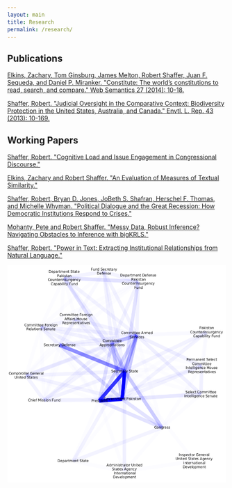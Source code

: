 ```yaml
---
layout: main
title: Research
permalink: /research/
---
```


<h2>Publications</h2>
<a href="/_includes/constitute_semantics.pdf" target="_blank">Elkins, Zachary, Tom Ginsburg, James Melton, Robert Shaffer, Juan F. Sequeda, and Daniel P. Miranker. "Constitute: The world’s constitutions to read, search, and compare." Web Semantics 27 (2014): 10-18.</a>

<a href="/_includes/biodiversity_oversight.pdf" target="_blank">Shaffer, Robert. "Judicial Oversight in the Comparative Context: Biodiversity Protection in the United States, Australia, and Canada." Envtl. L. Rep. 43 (2013): 10-169.</a>


<h2>Working Papers</h2>
<a href="/_includes/cognitive-load-issue.pdf" target="_blank">Shaffer, Robert. "Cognitive Load and Issue Engagement in Congressional Discourse."</a>

<a href="/_includes/evaluation-measures-textual.pdf" target="_blank">Elkins, Zachary and Robert Shaffer. "An Evaluation of Measures of Textual Similarity."</a>

<a href="/_includes/attention-diversity-congress.pdf" target="_blank">Shaffer, Robert, Bryan D. Jones, JoBeth S. Shafran, Herschel F. Thomas, and Michelle Whyman. "Political Dialogue and the Great Recession: How Democratic Institutions Respond to Crises."</a>

<a href="/_includes/mohanty_shaffer_bigkrls_paper.pdf" target="_blank">Mohanty, Pete and Robert Shaffer. "Messy Data, Robust Inference? Navigating Obstacles to Inference with bigKRLS."</a>

<a href="/_includes/power-text-extracting.pdf" target="_blank">Shaffer, Robert. "Power in Text: Extracting Institutional Relationships from Natural Language."</a>

<div style="text-align:center">
<img src="/_includes/graph.png" alt="Enhanced Partnership with Pakistan Act of 2009" height="500">
</div>
